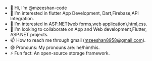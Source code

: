 - 👋 Hi, I’m @mzeeshan-code
- 👀 I’m interested in flutter App Development, Dart,Firebase,API Integration.
- 👀 I’m interested in ASP.NET(web forms,web application),html,css.
- 💞️ I’m looking to collaborate on App and Web development,Flutter, ASP.NET projects.
- 📫 How to reach me through gmail (mzeeshan8958@gmail.com).
- 😄 Pronouns: My pronouns are: he/him/his.
- ⚡ Fun fact: An open-source storage framework.

<!---
mzeeshan-code/mzeeshan-code is a ✨ special ✨ repository because its `README.md` (this file) appears on your GitHub profile.
You can click the Preview link to take a look at your changes.
--->
